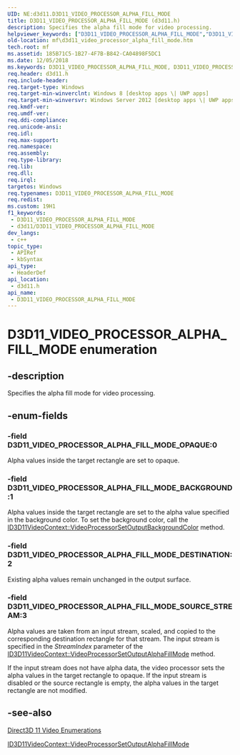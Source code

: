 ```yaml
---
UID: NE:d3d11.D3D11_VIDEO_PROCESSOR_ALPHA_FILL_MODE
title: D3D11_VIDEO_PROCESSOR_ALPHA_FILL_MODE (d3d11.h)
description: Specifies the alpha fill mode for video processing.
helpviewer_keywords: ["D3D11_VIDEO_PROCESSOR_ALPHA_FILL_MODE","D3D11_VIDEO_PROCESSOR_ALPHA_FILL_MODE enumeration [Media Foundation]","D3D11_VIDEO_PROCESSOR_ALPHA_FILL_MODE_BACKGROUND","D3D11_VIDEO_PROCESSOR_ALPHA_FILL_MODE_DESTINATION","D3D11_VIDEO_PROCESSOR_ALPHA_FILL_MODE_OPAQUE","D3D11_VIDEO_PROCESSOR_ALPHA_FILL_MODE_SOURCE_STREAM","d3d11/D3D11_VIDEO_PROCESSOR_ALPHA_FILL_MODE","d3d11/D3D11_VIDEO_PROCESSOR_ALPHA_FILL_MODE_BACKGROUND","d3d11/D3D11_VIDEO_PROCESSOR_ALPHA_FILL_MODE_DESTINATION","d3d11/D3D11_VIDEO_PROCESSOR_ALPHA_FILL_MODE_OPAQUE","d3d11/D3D11_VIDEO_PROCESSOR_ALPHA_FILL_MODE_SOURCE_STREAM","mf.d3d11_video_processor_alpha_fill_mode"]
old-location: mf\d3d11_video_processor_alpha_fill_mode.htm
tech.root: mf
ms.assetid: 185B71C5-1B27-4F7B-B842-CA04898F5DC1
ms.date: 12/05/2018
ms.keywords: D3D11_VIDEO_PROCESSOR_ALPHA_FILL_MODE, D3D11_VIDEO_PROCESSOR_ALPHA_FILL_MODE enumeration [Media Foundation], D3D11_VIDEO_PROCESSOR_ALPHA_FILL_MODE_BACKGROUND, D3D11_VIDEO_PROCESSOR_ALPHA_FILL_MODE_DESTINATION, D3D11_VIDEO_PROCESSOR_ALPHA_FILL_MODE_OPAQUE, D3D11_VIDEO_PROCESSOR_ALPHA_FILL_MODE_SOURCE_STREAM, d3d11/D3D11_VIDEO_PROCESSOR_ALPHA_FILL_MODE, d3d11/D3D11_VIDEO_PROCESSOR_ALPHA_FILL_MODE_BACKGROUND, d3d11/D3D11_VIDEO_PROCESSOR_ALPHA_FILL_MODE_DESTINATION, d3d11/D3D11_VIDEO_PROCESSOR_ALPHA_FILL_MODE_OPAQUE, d3d11/D3D11_VIDEO_PROCESSOR_ALPHA_FILL_MODE_SOURCE_STREAM, mf.d3d11_video_processor_alpha_fill_mode
req.header: d3d11.h
req.include-header: 
req.target-type: Windows
req.target-min-winverclnt: Windows 8 [desktop apps \| UWP apps]
req.target-min-winversvr: Windows Server 2012 [desktop apps \| UWP apps]
req.kmdf-ver: 
req.umdf-ver: 
req.ddi-compliance: 
req.unicode-ansi: 
req.idl: 
req.max-support: 
req.namespace: 
req.assembly: 
req.type-library: 
req.lib: 
req.dll: 
req.irql: 
targetos: Windows
req.typenames: D3D11_VIDEO_PROCESSOR_ALPHA_FILL_MODE
req.redist: 
ms.custom: 19H1
f1_keywords:
 - D3D11_VIDEO_PROCESSOR_ALPHA_FILL_MODE
 - d3d11/D3D11_VIDEO_PROCESSOR_ALPHA_FILL_MODE
dev_langs:
 - c++
topic_type:
 - APIRef
 - kbSyntax
api_type:
 - HeaderDef
api_location:
 - d3d11.h
api_name:
 - D3D11_VIDEO_PROCESSOR_ALPHA_FILL_MODE
---
```


# D3D11_VIDEO_PROCESSOR_ALPHA_FILL_MODE enumeration


## -description

Specifies the alpha fill mode for video processing.

## -enum-fields

### -field D3D11_VIDEO_PROCESSOR_ALPHA_FILL_MODE_OPAQUE:0

Alpha values inside the target rectangle are set to opaque.

### -field D3D11_VIDEO_PROCESSOR_ALPHA_FILL_MODE_BACKGROUND:1

Alpha values inside the target rectangle are set to the alpha value specified in the background color. To set the background color, call the <a href="/windows/desktop/api/d3d11/nf-d3d11-id3d11videocontext-videoprocessorsetoutputbackgroundcolor">ID3D11VideoContext::VideoProcessorSetOutputBackgroundColor</a> method.

### -field D3D11_VIDEO_PROCESSOR_ALPHA_FILL_MODE_DESTINATION:2

Existing alpha values remain unchanged in the output surface.

### -field D3D11_VIDEO_PROCESSOR_ALPHA_FILL_MODE_SOURCE_STREAM:3

Alpha values are taken from an  input stream, scaled, and copied to the corresponding destination rectangle for that stream. The input stream is specified in the <i>StreamIndex</i> parameter of the <a href="/windows/desktop/api/d3d11/nf-d3d11-id3d11videocontext-videoprocessorsetoutputalphafillmode">ID3D11VideoContext::VideoProcessorSetOutputAlphaFillMode</a> method. 

If the input stream does not have alpha data, the video processor sets the alpha values in the target rectangle to opaque. If the input stream is disabled or the source rectangle is empty, the alpha values in the target rectangle are not modified.

## -see-also

<a href="/windows/desktop/medfound/direct3d-11-video-enumerations">Direct3D 11 Video Enumerations</a>



<a href="/windows/desktop/api/d3d11/nf-d3d11-id3d11videocontext-videoprocessorsetoutputalphafillmode">ID3D11VideoContext::VideoProcessorSetOutputAlphaFillMode</a>
